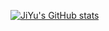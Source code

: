 [![JiYu's GitHub stats](https://github-readme-stats.vercel.app/api?username=JiYu)](https://github.com/anuraghazra/github-readme-stats)
